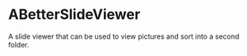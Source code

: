 ABetterSlideViewer
==================

A slide viewer that can be used to view pictures and sort into a second folder.
